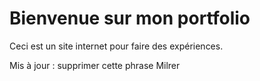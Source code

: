 # Bienvenue sur mon portfolio

Ceci est un site internet pour faire des expériences.

Mis à jour : supprimer cette phrase Milrer
